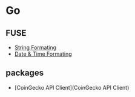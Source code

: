 # Go

## FUSE

* [String Formating](https://pkg.go.dev/fmt)
* [Date & Time Formating](https://pkg.go.dev/time#Time.Format)

## packages

* [CoinGecko API Client](CoinGecko API Client)

